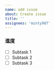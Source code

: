 ```yaml
---
name: add issue
about: Create issue
title: ''
assignees: 'minty987'
---
```


### 進度
- [ ] Subtask 1
- [ ] Subtask 2
- [ ] Subtask 3
